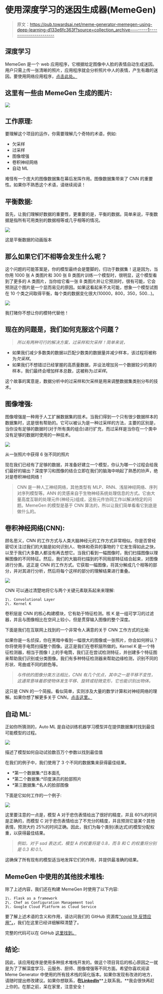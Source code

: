 # 使用深度学习的迷因生成器(MemeGen)

> 原文：<https://pub.towardsai.net/meme-generator-memegen-using-deep-learning-d133e6fc363f?source=collection_archive---------1----------------------->

## 深度学习

MemeGen 是一个 web 应用程序，它根据给定图像中人脸的表情自动生成迷因。用户只需上传一张清晰的照片，应用程序就会分析照片中人的表情，产生有趣的迷因。要使用网络应用程序，[点击此处。](https://bit.ly/developerscosmos-memegenerator)

## 这里有一些由 MemeGen 生成的图片:

![](img/50f62ed60ed3a0e52df60432a148571f.png)

## 工作原理:

要理解这个项目的运作，你需要理解几个奇特的术语，例如:

*   欠采样
*   过采样
*   图像增强
*   卷积神经网络
*   自动 ML

难怪有一个庞大的图像数据集在幕后发挥作用。图像数据集带来了 CNN 的重要性。如果你不熟悉这个术语，请继续阅读！

## 平衡数据:

首先，让我们理解好数据的重要性，更重要的是，平衡的数据。简单来说，平衡数据是指所有可用类别的数据相等或几乎相等的情况。

![](img/ed8c221c1ade515f868b3ac7a7258653.png)

这是平衡数据的动画版本

## 那么如果它们不相等会发生什么呢？

这个问题的可能答案是，你的模型最终会是蹩脚的，归功于数据集！这是因为，当你用 1000 张 A 类图片和 300 张 B 类图片训练一个模型时，很明显，这个模型看到了更多的 A 类图片，当你给它看一张 B 类图片并让它预测时，很有可能，它会预测这个图片是一个显而易见的原因。如果这看起来不太可能，想象一个模型试图在 10 个类之间取得平衡，每个类的数据变化很大(10000，800，350，500…)。

![](img/a4c3d8b65eba0088d7c16f8b763ed4c4.png)

我打赌你不想让你的模特代替他！

## 现在的问题是，我们如何克服这个问题？

> *所以有两种可行的解决方案，过采样和欠采样！简单来说，*

*   如果我们减少多数类的数据以匹配少数类的数据量并减少样本，该过程将被称为*欠采样*。
*   如果我们不想错过已经掌握的高质量数据，并设法增加另一个数据较少的类的样本，我们最终会增加样本总数，这被称为*过采样*。

这个故事的寓意是，数据分析中的过采样和欠采样是用来调整数据集类别分布的技术。

## 图像增强:

图像增强是一种用于人工扩展数据集的技术。当我们得到一个只有很少数据样本的数据集时，这是很有帮助的。它可以被认为是一种过采样的方法，主要的区别是，当你没有足够的数据时(对于所有类的组合)进行扩充，而过采样是当你在一个类中没有足够的数据时使用的一种技术。

![](img/2b10aad83d6dd81bc5b1e0bd2e3ae640.png)

从一张照片中获得 6 张不同的照片

现在我们已经有了足够的数据，并准备好建立一个模型，你认为哪一个过程会给我们最好的输出？深度学习和图像的结合立即在我们的脑海中响起了熟悉的铃声，绝对是卷积神经网络！

> CNN 是一种人工神经网络，其他类型有 MLP、RNN、浅层神经网络、序列对序列模型等。ANN 的灵感来自于生物神经系统处理信息的方式。它由大量高度互联的处理元件(神经元)组成，这些元件协同工作以解决特定的问题。MemeGen 的模型是基于 CNN 算法的，所以让我们简单看看它到底是做什么的。

## 卷积神经网络(CNN):

顾名思义，CNN 的工作方式与人类大脑神经元的工作方式非常相似。你是否曾经密切关注过我们的大脑是如何识别人、物体和奇异的事物的？它发生得如此之快，以至于我们大多数人都没有再去想它。当我们看到一幅图像时，我们扫描图像以理解图像的不同特征。然后，我们的大脑将扫描到的不同局部特征结合起来，对图像进行分类。这正是 CNN 的工作方式。它获取一幅图像，将其分解成几个相等的部分，并对其进行分析，然后将每个这样的部分的理解结果进行重叠。

![](img/672977e8097db0cb343966d31a85cb10.png)

CNN 可以通过清楚地将它与两个关键元素联系起来来理解:

```
1\. Convolutional Layer
2\. Kernel K
```

卷积层是 CNN 的核心构建模块，它有助于特征检测。核 K 是一组可学习的过滤器，并且与图像相比在空间上较小，但是贯穿输入图像的整个深度。

下面是我们在互联网上找到的一个非常令人满意的关于 CNN 工作方式的比喻:

如果你是一名侦探，你在黑暗中看到一幅很大的图像或一张照片，你会如何辨认？你将使用手电筒扫描整个图像。这正是我们在卷积层所做的。Kernel K 是一个特征检测器，相当于图像 I 上的手电筒，我们正在尝试检测特征，并创建多个特征图来帮助我们识别或分类图像。我们有多种特征检测器来帮助边缘检测，识别不同的形状、弯曲或不同的颜色等。

> *与传统的图像分类方法相比，CNN 有几个优点，其中之一是平移不变性，这通常意味着即使物体发生平移、旋转或轻微变形，它也能识别出物体。*

这只是 CNN 的一个简报。看似简单，实则涉及大量的数学计算和对神经网络的理解。如果你想了解更多关于 CNN，[点击这里。](https://towardsdatascience.com/simple-introduction-to-convolutional-neural-networks-cdf8d3077bac)

## 自动 ML:

正如你所猜测的，Auto ML 是自动训练机器学习模型并在提供数据集时找到最佳可能模型的过程。

![](img/c49ab0b96d9097f8c3aa4187366be20d.png)

描述了模型如何自动试验数百万个参数以找到最佳值

在我们的例子中，我们使用了 3 个不同的数据集来获得最佳结果。

*   *第一个数据集:*日本面孔
*   *第二个数据集:*印度演员的脸部照片
*   *第三数据集:*名人的脸部图像

下面是它如何工作的一个例子:

![](img/0944741ee3151ddc2aa26ea8af4d8dd3.png)

这里要注意的一点是，模型 A 对于悲伤表情给出了很好的精度，并且 60%的时间是正确的，而模型 C 对于悲伤表情给出了不充分的精度，并且预测它是某个其他表情，预测大约 25%的时间正确。因此，我们为每个类别(表达式)的模型分配权重，以获得最佳结果。

> *例如，对于 sad 表达式，模型 A 的权重将是 0.8，而 B 和 C 的权重将分别是 0.3 和 0.1。*

这确保了所有现有的模型适当地发挥它们的作用，并提供最准确的结果。

## MemeGen 中使用的其他技术堆栈:

除了上述内容，我们还在构建 MemeGen 时使用了以下内容:

```
1\. Flask as a framework 
2\. Chef as Configuration Management tool
3\. Google Cloud Platform as Cloud Service
```

要了解上述术语的含义和作用，请访问我们的 GitHub 资源库[“covid 19 反馈应用”，](https://developers-cosmos.github.io/COVID19-FeedbackApplication/)，我们在这里已经详细解释清楚了。

完整的代码可以在 GitHub [这里找到。](https://github.com/developers-cosmos/Meme-Generator)

## 结论:

因此，该应用程序是使用多种技术堆栈开发的。做这个项目背后的核心原因之一就是为了了解深度学习、云服务、厨师、图像增强等不同方面。希望你喜欢阅读 Meme Generator 中使用的所有技术栈的简化版本。如果你发现有改进的地方，请随时提出修改建议。如果你想联系，**在**[**LinkedIn**](https://www.linkedin.com/in/ritheesh-baradwaj-yellenki-8a6988173/)**上联系我。**我会很快再赶上你的。在那之前，呆在家里，注意安全！